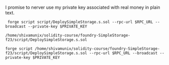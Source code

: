 I promise to nerver use my private key associated with real money in plain text.

```
 forge script script/DeploySimpleStorage.s.sol --rpc-url $RPC_URL --broadcast --private-key $PRIVATE_KEY 

 ```
```
/home/shivamunix/solidity-course/foundry-SimpleStorage-f23/script/DeploySimpleStorage.s.sol
```
```
forge script /home/shivamunix/solidity-course/foundry-SimpleStorage-f23/script/DeploySimpleStorage.s.sol --rpc-url $RPC_URL --broadcast --private-key $PRIVATE_KEY
```